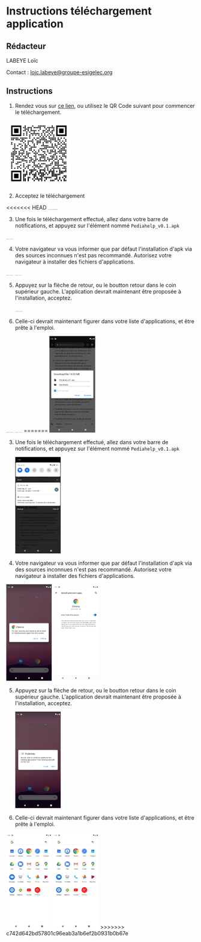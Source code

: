 # Instructions téléchargement application

## Rédacteur

LABEYE Loïc

Contact : <loic.labeye@groupe-esigelec.org>

## Instructions

1. Rendez vous sur [ce lien](https://github.com/pediahelp-apk/pediahelp-apk/releases/download/0.12/Pediahelp_v0.12.apk), ou utilisez le QR Code suivant pour commencer le téléchargement.

![./qrcode.png](./qrcode.png)

2. Acceptez le téléchargement

<<<<<<< HEAD
<img src="file:///home/usr/pediahelp-apk/dl.png" alt="file:///home/usr/pediahelp-apk/dl.png" style="zoom: 10%;" />

3. Une fois le téléchargement effectué, allez dans votre barre de notifications, et appuyez sur l'élément nommé `Pediahelp_v0.1.apk`

<img src="/home/usr/.config/Typora/typora-user-images/image-20210114150122643.png" alt="image-20210114150122643" style="zoom:10%;" />

4. Votre navigateur va vous informer que par défaut l'installation d'apk via des sources inconnues n'est pas recommandé. Autorisez votre navigateur à installer des fichiers d'applications.

<img src="/home/usr/.config/Typora/typora-user-images/image-20210114150145924.png" alt="image-20210114150145924" style="zoom:10%;" />

<img src="/home/usr/.config/Typora/typora-user-images/image-20210114150214921.png" alt="image-20210114150214921" style="zoom:10%;" />

5. Appuyez sur la flèche de retour, ou le boutton retour dans le coin supérieur gauche. L'application devrait maintenant être proposée à l'installation, acceptez.

   <img src="/home/usr/.config/Typora/typora-user-images/image-20210114150305421.png" alt="image-20210114150305421" style="zoom:10%;" />

6. Celle-ci devrait maintenant figurer dans votre liste d'applications, et être prête à l'emploi.

<img src="/home/usr/.config/Typora/typora-user-images/image-20210114150331642.png" alt="image-20210114150331642" style="zoom: 10%;" />

<img src="/home/usr/.config/Typora/typora-user-images/image-20210114150358817.png" alt="image-20210114150358817" style="zoom:10%;" />
=======
<img src="./dl.png" alt="file:///home/usr/pediahelp-apk/dl.png" style="zoom: 25%;" />

3. Une fois le téléchargement effectué, allez dans votre barre de notifications, et appuyez sur l'élément nommé `Pediahelp_v0.1.apk`

   <img src="./dlover.png" alt="file:///home/usr/Bureau/dlover.png" style="zoom:25%;" />

4. Votre navigateur va vous informer que par défaut l'installation d'apk via des sources inconnues n'est pas recommandé. Autorisez votre navigateur à installer des fichiers d'applications.

<img src="./warning.png" alt="file:///home/usr/Bureau/warning.png" style="zoom:25%;" />

<img src="./ok.png" alt="file:///home/usr/Bureau/ok.png" style="zoom:25%;" />

5. Appuyez sur la flèche de retour, ou le boutton retour dans le coin supérieur gauche. L'application devrait maintenant être proposée à l'installation, acceptez.

   <img src="./install.png" alt="file:///home/usr/Bureau/install.png" style="zoom:25%;" />

6. Celle-ci devrait maintenant figurer dans votre liste d'applications, et être prête à l'emploi.

<img src="./hub.png" alt="file:///home/usr/Bureau/hub.png" style="zoom:25%;" />
<img src="./hub.png" alt="./done.png" style="zoom:25%;" />
>>>>>>> c742d642bd57801c96eab3a1b6ef2b0931b0b67e
